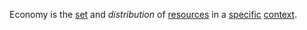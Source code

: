 Economy is the [set](https://github.com/gcassel/Modular-Organization-Terminology/blob/master/terms/set.md) and *distribution* of [resources](https://github.com/gcassel/Modular-Organization-Terminology/blob/master/terms/resource.md) in a [specific](https://github.com/gcassel/Modular-Organization-Terminology/blob/master/terms/specific.md) [context](https://github.com/gcassel/Modular-Organization-Terminology/blob/master/terms/context.md).
